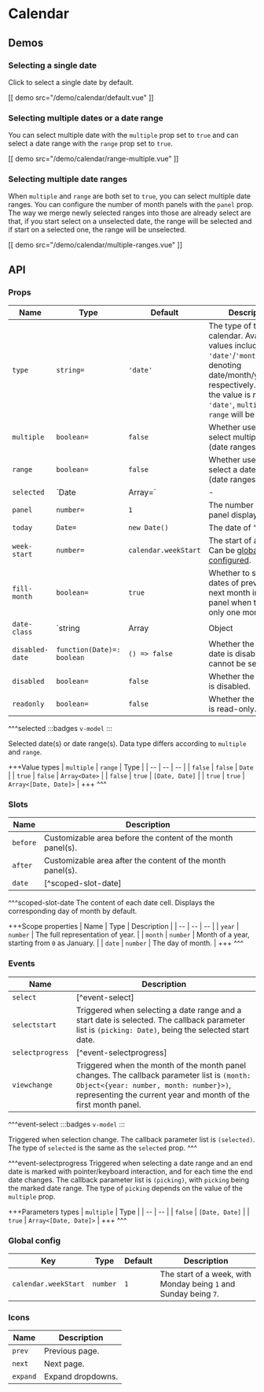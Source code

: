 # Calendar

## Demos

### Selecting a single date

Click to select a single date by default.

[[ demo src="/demo/calendar/default.vue" ]]

### Selecting multiple dates or a date range

You can select multiple date with the `multiple` prop set to `true` and can select a date range with the `range` prop set to `true`.

[[ demo src="/demo/calendar/range-multiple.vue" ]]

### Selecting multiple date ranges

When `multiple` and `range` are both set to `true`, you can select multiple date ranges. You can configure the number of month panels with the `panel` prop. The way we merge newly selected ranges into those are already select are that, if you start select on a unselected date, the range will be selected and if start on a selected one, the range will be unselected.

[[ demo src="/demo/calendar/multiple-ranges.vue" ]]

## API

### Props

| Name | Type | Default | Description |
| -- | -- | -- | -- |
| `type` | `string=` | `'date'` | The type of the calendar. Available values include `'date'`/`'month'`/`'year'`, denoting date/month/year view respectively. When the value is not `'date'`, `multiple` and `range` will be ignored. |
| `multiple` | `boolean=` | `false` | Whether users can select multiple dates (date ranges). |
| `range` | `boolean=` | `false` | Whether users can select a date range (date ranges). |
| `selected` | `Date|Array=` | - | [^selected] |
| `panel` | `number=` | `1` | The number of month panel displayed. |
| `today` | `Date=` | `new Date()` | The date of “today”. |
| `week-start` | `number=` | `calendar.weekStart` | The start of a week. Can be [globally configured](#global-config). |
| `fill-month` | `boolean=` | `true` | Whether to show dates of previous and next month in current panel when there's only one month panel. |
| `date-class` | `string|Array|Object|function=` | `{}` | Custom HTML `class` for specified date. All [`class` expressions supported by Vue](https://vuejs.org/v2/guide/class-and-style.html#Binding-HTML-Classes) are available for non-function values. When specified as a function, whose signature is `function(Date): string|Array<string>|Object<string, boolean>`, the return value is also `class` expressions suppported by Vue. |
| `disabled-date` | `function(Date)=: boolean` | `() => false` | Whether the specified date is disabled and cannot be selected. |
| `disabled` | `boolean=` | `false` | Whether the calendar is disabled. |
| `readonly` | `boolean=` | `false` | Whether the calendar is read-only. |

^^^selected
:::badges
`v-model`
:::

Selected date(s) or date range(s). Data type differs according to `multiple` and `range`.

+++Value types
| `multiple` | `range` | Type |
| -- | -- | -- |
| `false` | `false` | `Date` |
| `true` | `false` | `Array<Date>` |
| `false` | `true` | `[Date, Date]` |
| `true` | `true` | `Array<[Date, Date]>` |
+++
^^^

### Slots

| Name | Description |
| -- | -- |
| `before` | Customizable area before the content of the month panel(s). |
| `after` | Customizable area after the content of the month panel(s). |
| `date` | [^scoped-slot-date] |

^^^scoped-slot-date
The content of each date cell. Displays the corresponding day of month by default.

+++Scope properties
| Name | Type | Description |
| -- | -- | -- |
| `year` | `number` | The full representation of year. |
| `month` | `number` | Month of a year, starting from `0` as January. |
| `date` | `number` | The day of month. |
+++
^^^

### Events

| Name | Description |
| -- | -- |
| `select` | [^event-select] |
| `selectstart` | Triggered when selecting a date range and a start date is selected. The callback parameter list is `(picking: Date)`, being the selected start date. |
| `selectprogress` | [^event-selectprogress] |
| `viewchange` | Triggered when the month of the month panel changes. The callback parameter list is `(month: Object<{year: number, month: number}>)`, representing the current year and month of the first month panel. |

^^^event-select
:::badges
`v-model`
:::

Triggered when selection change. The callback parameter list is `(selected)`. The type of `selected` is the same as the `selected` prop.
^^^

^^^event-selectprogress
Triggered when selecting a date range and an end date is marked with pointer/keyboard interaction, and for each time the end date changes. The callback parameter list is `(picking)`, with `picking` being the marked date range. The type of `picking` depends on the value of the `multiple` prop.

+++Parameters types
| `multiple` | Type |
| -- | -- |
| `false` | `[Date, Date]` |
| `true` | `Array<[Date, Date]>` |
+++
^^^

### Global config

| Key | Type | Default | Description |
| -- | -- | -- | -- |
| `calendar.weekStart` | `number` | `1` | The start of a week, with Monday being `1` and Sunday being `7`. |

### Icons

| Name | Description |
| -- | -- |
| `prev` | Previous page. |
| `next` | Next page. |
| `expand` | Expand dropdowns. |
